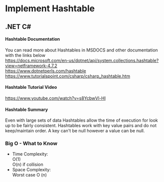 # Implement Hashtable
## .NET C#

#### Hashtable Documentation
You can read more about Hashtables in MSDOCS and other documentation with the links below </br>
https://docs.microsoft.com/en-us/dotnet/api/system.collections.hashtable?view=netframework-4.7.2 </br>
https://www.dotnetperls.com/hashtable </br>
https://www.tutorialspoint.com/csharp/csharp_hashtable.htm </br>

#### Hashtable Tutorial Video
https://www.youtube.com/watch?v=s8YcbwVl-HI </br>


#### Hashtable Summary</br>
Even with large sets of data Hashtables allow the time of execution for look up to be fairly consistent. Hashtables work with key value pairs and do not keep/maintain order. A key can't be null however a value can be null. 
 

### Big O - What to Know</br>
* Time Complexity: </br>
 	O(1) </br>
  O(n) if collision </br>
* Space Complexity: </br>
Worst case O (n)
